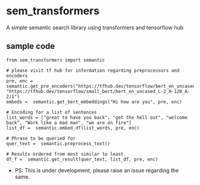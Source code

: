 # sem_transformers
A simple semantic search library using transformers and tensorflow hub

## sample code 
```
from sem_transformers import semantic

# please visit tf hub for information regarding preprocessors and encoders
pre, enc =  semantic.get_pre_encoders("https://tfhub.dev/tensorflow/bert_en_uncased_preprocess/3", "https://tfhub.dev/tensorflow/small_bert/bert_en_uncased_L-2_H-128_A-2/1")
embeds =  semantic.get_bert_embeddings("Hi how are you", pre, enc)

# Encoding for a list of sentences
list_words = ["great to have you back", "get the hell out", "welcome back", "Work like a mad man", "we are on fire"]
list_df =  semantic.embed_df(list_words, pre, enc)

# Phrase to be queried for
quer_text =  semantic.preprocess_text()

# Results ordered from most similar to least. 
df_f =  semantic.get_result(quer_text, list_df, pre, enc)
```
- PS: This is under development, please raise an issue regarding the same. 
